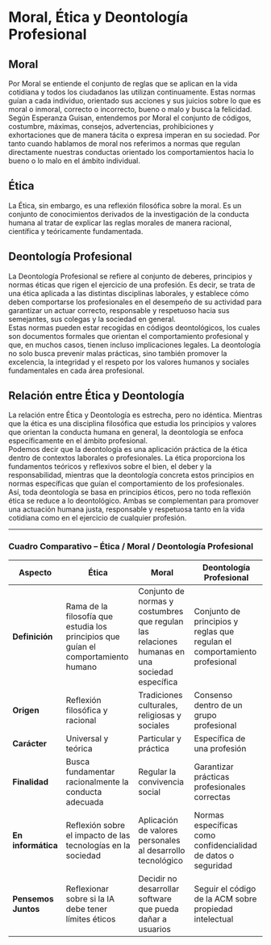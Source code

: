 # Moral, Ética y Deontología Profesional

## Moral
Por Moral se entiende el conjunto de reglas que se aplican en la vida cotidiana y todos los ciudadanos las utilizan continuamente. Estas normas guían a cada individuo, orientado sus acciones y sus juicios sobre lo que es moral o inmoral, correcto o incorrecto, bueno o malo y busca la felicidad.
Según Esperanza Guisan, entendemos por Moral el conjunto de códigos, costumbre, máximas, consejos, advertencias, prohibiciones y exhortaciones que de manera tácita o expresa imperan en su sociedad. Por tanto cuando hablamos de moral nos referimos a normas que regulan directamente nuestras conductas orientado los comportamientos hacia lo bueno o lo malo en el ámbito individual.

## Ética
La Ética, sin embargo, es una reflexión filosófica sobre la moral. Es un conjunto de conocimientos derivados de la investigación de la conducta humana al tratar de explicar las reglas morales de manera racional, científica y teóricamente fundamentada.

## Deontología Profesional
La Deontología Profesional se refiere al conjunto de deberes, principios y normas éticas que rigen el ejercicio de una profesión. Es decir, se trata de una ética aplicada a las distintas disciplinas laborales, y establece cómo deben comportarse los profesionales en el desempeño de su actividad para garantizar un actuar correcto, responsable y respetuoso hacia sus semejantes, sus colegas y la sociedad en general.  
Estas normas pueden estar recogidas en códigos deontológicos, los cuales son documentos formales que orientan el comportamiento profesional y que, en muchos casos, tienen incluso implicaciones legales. La deontología no solo busca prevenir malas prácticas, sino también promover la excelencia, la integridad y el respeto por los valores humanos y sociales fundamentales en cada área profesional.

## Relación entre Ética y Deontología
La relación entre Ética y Deontología es estrecha, pero no idéntica. Mientras que la ética es una disciplina filosófica que estudia los principios y valores que orientan la conducta humana en general, la deontología se enfoca específicamente en el ámbito profesional.  
Podemos decir que la deontología es una aplicación práctica de la ética dentro de contextos laborales o profesionales. La ética proporciona los fundamentos teóricos y reflexivos sobre el bien, el deber y la responsabilidad, mientras que la deontología concreta estos principios en normas específicas que guían el comportamiento de los profesionales.  
Así, toda deontología se basa en principios éticos, pero no toda reflexión ética se reduce a lo deontológico. Ambas se complementan para promover una actuación humana justa, responsable y respetuosa tanto en la vida cotidiana como en el ejercicio de cualquier profesión.

---

### Cuadro Comparativo – Ética / Moral / Deontología Profesional

| **Aspecto**        | **Ética**                                                                 | **Moral**                                                                 | **Deontología Profesional**                                                                 |
|--------------------|---------------------------------------------------------------------------|---------------------------------------------------------------------------|---------------------------------------------------------------------------------------------|
| **Definición**     | Rama de la filosofía que estudia los principios que guían el comportamiento humano | Conjunto de normas y costumbres que regulan las relaciones humanas en una sociedad específica | Conjunto de principios y reglas que regulan el comportamiento profesional                   |
| **Origen**         | Reflexión filosófica y racional                                           | Tradiciones culturales, religiosas y sociales                             | Consenso dentro de un grupo profesional                                                     |
| **Carácter**       | Universal y teórica                                                       | Particular y práctica                                                    | Específica de una profesión                                                                 |
| **Finalidad**      | Busca fundamentar racionalmente la conducta adecuada                     | Regular la convivencia social                                            | Garantizar prácticas profesionales correctas                                                |
| **En informática** | Reflexión sobre el impacto de las tecnologías en la sociedad             | Aplicación de valores personales al desarrollo tecnológico                | Normas específicas como confidencialidad de datos o seguridad                              |
| **Pensemos Juntos**| Reflexionar sobre si la IA debe tener límites éticos                     | Decidir no desarrollar software que pueda dañar a usuarios               | Seguir el código de la ACM sobre propiedad intelectual                                      |
